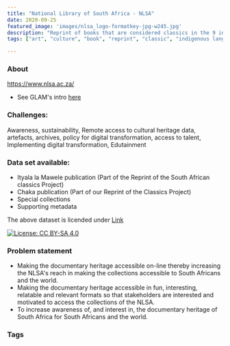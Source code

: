 ```yaml
---
title: "National Library of South Africa - NLSA"
date: 2020-09-25
featured_image: 'images/nlsa_logo-formatkey-jpg-w245.jpg'
description: "Reprint of books that are considered classics in the 9 indigenous languages of South Africa"
tags: ["art", "culture", "book", "reprint", "classic", "indigenous languages", "circulated", "IsiXhosa","Ityala la Mawele","SEK Mqhayi", "Chaka"]

---
```


### About

https://www.nlsa.ac.za/

- See GLAM's intro [here](https://drive.google.com/drive/folders/1YeR4GwCFkGS1RtFtOHGBEUFMRprQvX6k?usp=sharing)

### Challenges:

Awareness, sustainability, Remote access to cultural heritage data, artefacts, archives, policy for digital transformation, access to talent, Implementing digital transformation, Edutainment

### Data set available:

- Ityala la Mawele publication (Part of the Reprint of the South African classics Project)
- Chaka publication (Part of our Reprint of the Classics Project)
- Special collections
- Supporting metadata

The above dataset is licended under [Link](https://drive.google.com/drive/folders/1oARsJ8OiDsuVzQKE6xiF_Pcmvaesv2yK?usp=sharing
)

[![License: CC BY-SA 4.0](https://img.shields.io/badge/License-CC%20BY--SA%204.0-lightgrey.svg)](https://creativecommons.org/licenses/by-sa/4.0/)

### Problem statement

- Making the documentary heritage accessible on-line thereby increasing the NLSA's reach in making the collections accessible to South Africans and the world.
- Making the documentary heritage accessible in fun, interesting, relatable and relevant formats so that stakeholders are interested and motivated to access the collections of the NLSA.
- To increase awareness of, and interest in, the documentary heritage of South Africa for South Africans and the world.


### Tags

